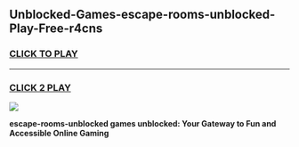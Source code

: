 
## Unblocked-Games-escape-rooms-unblocked-Play-Free-r4cns
<h3>
<a href="https://premium76.site?title=escape-rooms-unblocked&ref=20M">CLICK TO PLAY</a></h3>
<hr>

<h3>
<a href="https://premium76.site?title=escape-rooms-unblocked&ref=20M">CLICK 2 PLAY</a>
  
</h3>

<a href="https://premium76.site?title=escape-rooms-unblocked&ref=19M"><img src="https://clearcache.store/games.png"></a>


**escape-rooms-unblocked games unblocked: Your Gateway to Fun and Accessible Online Gaming**
